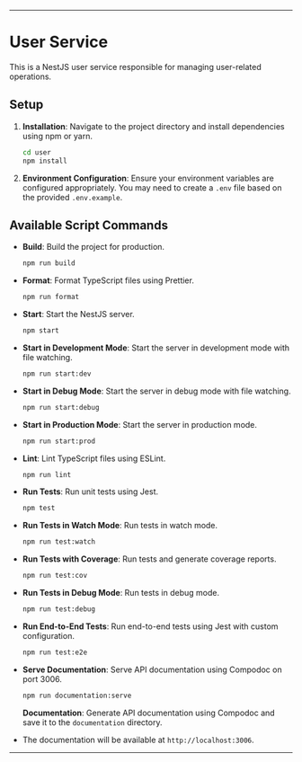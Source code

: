 
---

# User Service

This is a NestJS user service responsible for managing user-related operations.

## Setup

1. **Installation**: Navigate to the project directory and install dependencies using npm or yarn.
   ```bash
   cd user
   npm install
   ```

2. **Environment Configuration**: Ensure your environment variables are configured appropriately. You may need to create a `.env` file based on the provided `.env.example`.

## Available Script Commands

- **Build**: Build the project for production.
  ```bash
  npm run build
  ```

- **Format**: Format TypeScript files using Prettier.
  ```bash
  npm run format
  ```

- **Start**: Start the NestJS server.
  ```bash
  npm start
  ```

- **Start in Development Mode**: Start the server in development mode with file watching.
  ```bash
  npm run start:dev
  ```

- **Start in Debug Mode**: Start the server in debug mode with file watching.
  ```bash
  npm run start:debug
  ```

- **Start in Production Mode**: Start the server in production mode.
  ```bash
  npm run start:prod
  ```

- **Lint**: Lint TypeScript files using ESLint.
  ```bash
  npm run lint
  ```

- **Run Tests**: Run unit tests using Jest.
  ```bash
  npm test
  ```

- **Run Tests in Watch Mode**: Run tests in watch mode.
  ```bash
  npm run test:watch
  ```

- **Run Tests with Coverage**: Run tests and generate coverage reports.
  ```bash
  npm run test:cov
  ```

- **Run Tests in Debug Mode**: Run tests in debug mode.
  ```bash
  npm run test:debug
  ```

- **Run End-to-End Tests**: Run end-to-end tests using Jest with custom configuration.
  ```bash
  npm run test:e2e
  ```

- **Serve Documentation**: Serve API documentation using Compodoc on port 3006.
  ```bash
  npm run documentation:serve
  ```
  **Documentation**: Generate API documentation using Compodoc and save it to the `documentation` directory.
- The documentation will be available at `http://localhost:3006`.
---